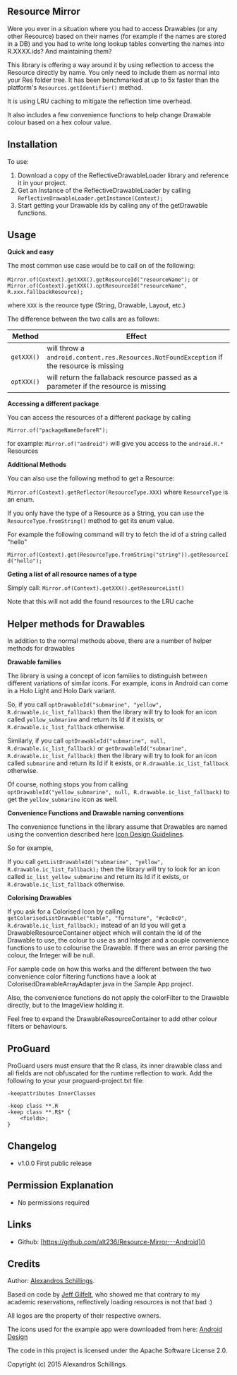 Resource Mirror
-----------

Were you ever in a situation where you had to access Drawables (or any other Resource) based on their names (for example if the names are stored in a DB) and you had to write long lookup tables converting the names into R.XXXX.ids? And maintaining them?

This library is offering a way around it by using reflection to access the Resource directly by name. You only need to include them as normal into your Res folder tree. It has been benchmarked at up to 5x faster than the platform's `Resources.getIdentifier()` method.

It is using LRU caching to mitigate the reflection time overhead.

It also includes a few convenience functions to help change Drawable colour based on a hex colour value.

Installation
-----------
To use:

1. Download a copy of the ReflectiveDrawableLoader library and reference it in your project.
2. Get an Instance of the ReflectiveDrawableLoader by calling `ReflectiveDrawableLoader.getInstance(Context);`
3. Start getting your Drawable ids by calling  any of the getDrawable functions.

Usage
-----------
<b>Quick and easy</b>

The most common use case would be to call on of the following:

`Mirror.of(Context).getXXX().getResourceId("resourceName");` or
`Mirror.of(Context).getXXX().optResourceId("resourceName", R.xxx.fallbackResource);`

where `XXX` is the reource type (String, Drawable, Layout, etc.)

The difference between the two calls are as follows:

|Method|Effect|
|---|---|
|`getXXX()`|will throw a `android.content.res.Resources.NotFoundException` if the resource is missing|
|`optXXX()`|will return the fallaback resource passed as a parameter if the resource is missing|

<b>Accessing a different package</b>

You can access the resources of a different package by calling

`Mirror.of("packageNameBeforeR");`

for example:
`Mirror.of("android")` will give you access to the `android.R.*` Resources

<b>Additional Methods</b>

You can also use the following method to get a Resource:

`Mirror.of(Context).getReflector(ResourceType.XXX)` where `ResourceType` is an enum.

If you only have the type of a Resource as a String, you can use the `ResourceType.fromString()` method to get its enum value.

For example the following command will try to fetch the id of a string called "hello"

`Mirror.of(Context).get(ResourceType.fromString("string")).getResourceId("hello");`

<b>Geting a list of all resource names of a type</b>

Simply call:
`Mirror.of(Context).getXXX().getResourceList()`

Note that this will not add the found resources to the LRU cache

Helper methods for Drawables
-----------
In addition to the normal methods above, there are a number of helper methods for drawables

<b>Drawable families</b>

The library is using a concept of icon families to distinguish between different variations of similar icons.
For example, icons in Android can come in a Holo Light and Holo Dark variant.

So, if you call `optDrawableId("submarine", "yellow", R.drawable.ic_list_fallback)` then the library will try to look for an icon called `yellow_submarine` and return its Id if it exists, or `R.drawable.ic_list_fallback` otherwise.

Similarly, if you call `optDrawableId("submarine", null, R.drawable.ic_list_fallback)` or  `getDrawableId("submarine", R.drawable.ic_list_fallback)` then the library will try to look for an icon called `submarine` and return its Id if it exists, or `R.drawable.ic_list_fallback` otherwise.

Of course, nothing stops you from calling  `optDrawableId("yellow_submarine", null, R.drawable.ic_list_fallback)` to get the `yellow_submarine` icon as well.

<b>Convenience Functions and Drawable naming conventions</b>

The convenience functions in the library assume that Drawables are named using the convention described here [Icon Design Guidelines](http://developer.android.com/guide/practices/ui_guidelines/icon_design.html).

So for example,

If you call `getListDrawableId("submarine", "yellow", R.drawable.ic_list_fallback);` then the library will try to look for an icon called `ic_list_yellow_submarine` and return its Id if it exists, or `R.drawable.ic_list_fallback` otherwise.

<b>Colorising Drawables</b>

If you ask for a Colorised Icon by calling `getColorisedListDrawable("table", "furniture", "#c0c0c0", R.drawable.ic_list_fallback);` instead of an Id you will get a DrawableResourceContainer object which will contain the Id of the Drawable to use, the colour to use as and Integer and a couple convenience functions to use to colourise the Drawable. If there was an error parsing the colour, the Integer will be null.

For sample code on how this works and the different between the two convenience color filtering functions have a look at ColorisedDrawableArrayAdapter.java in the Sample App project.

Also, the convenience functions do not apply the colorFilter to the Drawable directly, but to the ImageView holding it.

Feel free to expand the DrawableResourceContainer to add other colour filters or behaviours.

ProGuard
--------

ProGuard users must ensure that the R class, its inner drawable class and all fields are not obfuscated for the runtime reflection to work. Add the following to your your proguard-project.txt file:

    -keepattributes InnerClasses

    -keep class **.R
    -keep class **.R$* {
        <fields>;
    }

Changelog
-----------
* v1.0.0 First public release

Permission Explanation
-----------
* No permissions required


Links
-----------
* Github: [https://github.com/alt236/Resource-Mirror---Android]()

Credits
-----------
Author: [Alexandros Schillings](https://github.com/alt236).

Based on code by [Jeff Gilfelt](https://github.com/jgilfelt), who showed me that contrary to my academic reservations, reflectively loading resources is not that bad :)

All logos are the property of their respective owners.

The icons used for the example app were downloaded from here: [Android Design](http://developer.android.com/design/downloads/index.htm)

The code in this project is licensed under the Apache Software License 2.0.

Copyright (c) 2015 Alexandros Schillings.
